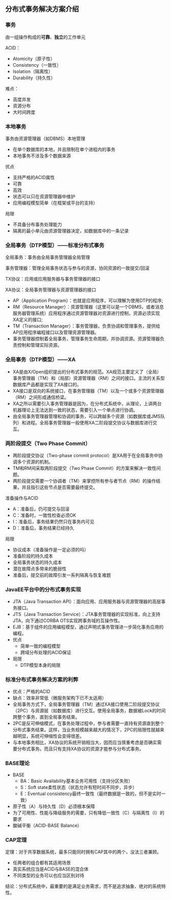## 分布式事务解决方案介绍

### 事务
由一组操作构成的**可靠**、**独立**的工作单元

ACID：
- Atomicity（原子性）
- Consistency（一致性）
- Isolation（隔离性）
- Durability（持久性）

难点：
- 高度并发
- 资源分布
- 大时间跨度

### 本地事务
事务由资源管理器（如DBMS）本地管理
- 在单个数据库的本地，并且限制在单个进程内的事务
- 本地事务不涉及多个数据来源

优点
- 支持严格的ACID属性
- 可靠
- 高效
- 状态可以只在资源管理器中维护
- 应用编程模型简单（在框架或平台的支持）

局限
- 不具备分布事务处理能力
- 隔离的最小单元由资源管理器决定，如数据库中的一条记录

### 全局事务（DTP模型）——标准分布式事务
全局事务：事务由全局事务管理器全局管理

事务管理器：管理全局事务状态与参与的资源，协同资源的一致提交/回滚

TX协议：应用或应用服务器与事务管理器的接口

XA协议：全局事务管理器与资源管理器的接口

- AP（Application Program）：也就是应用程序，可以理解为使用DTP的程序;
- RM（Resource Manager）：资源管理器（这里可以是一个DBMS，或者消息服务器管理系统）应用程序通过资源管理器对资源进行控制，资源必须实现XA定义的接口;
- TM（Transaction Manager）：事务管理器，负责协调和管理事务，提供给AP应用程序编程接口以及管理资源管理器。
- 事务管理器控制着全局事务，管理事务生命周期，并协调资源。资源管理器负责控制和管理实际资源。

### 全局事务（DTP模型）——XA
- XA是由X/Open组织提出的分布式事务的规范。XA规范主要定义了（全局）事务管理器（TM）和（局部）资源管理器（RM）之间的接口。主流的关系型数据库产品都是实现了XA接口的。
- XA接口是双向的系统接口，在事务管理器（TM）以及一个或多个资源管理器（RM）之间形成通信桥梁。
- XA之所以需要引入事务管理器是因为，在分布式系统中，从理论，上讲两台机器理论上无法达到一致的状态，需要引入一个单点进行协调。
- 由全局事务管理器管理和协调的事务，可以跨越多个资源（如数据库或JMS队列）和进程。全局事务管理器一般使用XA二阶段提交协议与数据库进行交互。

### 两阶段提交（Two Phase Commit）
- 两阶段提交协议（Two-phase commit protocol）是XA用于在全局事务中协调多个资源的机制。
- TM和RM间采取两阶段提交（Two Phase Commit）的方案来解决一致性问题。
- 两阶段提交需要一个协调者（TM）来掌控所有参与者节点（RM）的操作结果，并且指引这些节点是否需要最终提交。

准备操作与ACID
- A：准备后，仍可提交与回滚
- C：准备时，一致性检查必须OK
- I：准备后，事务结果仍然只在事务内可见
- D：准备后，事务结果已经持久

局限
- 协议成本（准备操作是一定必须的吗）
- 准备阶段的持久成本
- 全局事务状态的持久成本
- 潜在故障点多带来的脆弱性
- 准备后，提交前的故障引发一系列隔离与恢复难题

### JavaEE平台中的分布式事务实现
- JTA（Java Transaction API）：面向应用、应用服务器与资源管理器的高层事务接口。
- JTS（Java Transaction Service）：JTA事务管理器的实现标准，向上支持JTA，向下通过CORBA OTS实现跨事务域的互操作性。
- EJB：基于组件的应用编程模型，通过声明式事务管理进一步简化事务应用的编程。
- 优点
    - 简单一致的编程模型
    - 跨域分布处理的ACID保证
- 局限
    - DTP模型本身的局限

### 标准分布式事务解决方案的利弊
- 优点：严格的ACID
- 缺点：效率非常低（微服务架构下已不太适用）
- 全局事务方式下，全局事务管理器（TM）通过XA接口使用二阶段提交协议（2PC）与资源层（如数据库）进行交互。使用全局事务，数据被Lock的时间跨整个事务，直到全局事务结束。
- 2PC是反可伸缩模式，在事务处理过程中，参与者需要一直持有资源直到整个分布式事务结束。这样，当业务规模越来越大的情况下，2PC的局限性就越来越明显，系统可伸缩性会变得很差。
- 与本地事务相比，XA协议的系统开销相当大，因而应当慎重考虑是否确实需要分布式事务。而且只有支持XA协议的资源才能参与分布式事务。

### BASE理论
- BASE
    - BA：Basic Availability基本业务可用性（支持分区失败）
    - S：Soft state柔性状态（状态允许有短时间不同步，异步）
    - E：Eventual consistency最终一致性（最终数据是一致的，但不是实时一致）
- 原子性（A）与持久性（D）必须根本保障
- 为了可用性、性能与降级服务的需要，只有降低一致性（C）与隔离性（I）的要求
- 酸碱平衡（ACID-BASE Balance）

### CAP定理
定理：对于共享数据系统，最多只能同时拥有CAP其中的两个，没法三者兼顾。
- 任两者的组合都有其适用场景
- 真实系统应当是ACID与BASE的混合体
- 不同类型的业务可以也应当区别对待

结论：分布式系统中，最重要的是满足业务需求，而不是追求抽象、绝对的系统特性。




